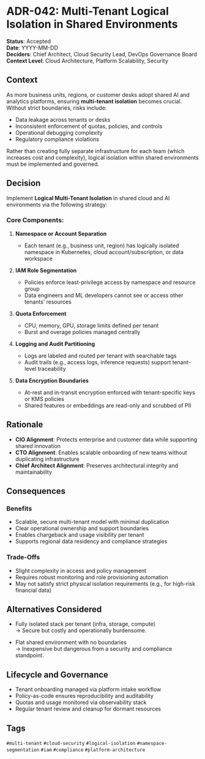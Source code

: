 # ADR-042: Multi-Tenant Logical Isolation in Shared Environments

**Status**: Accepted  
**Date**: YYYY-MM-DD  
**Deciders**: Chief Architect, Cloud Security Lead, DevOps Governance Board  
**Context Level**: Cloud Architecture, Platform Scalability, Security

## Context

As more business units, regions, or customer desks adopt shared AI and analytics platforms, ensuring **multi-tenant isolation** becomes crucial. Without strict boundaries, risks include:

- Data leakage across tenants or desks  
- Inconsistent enforcement of quotas, policies, and controls  
- Operational debugging complexity  
- Regulatory compliance violations

Rather than creating fully separate infrastructure for each team (which increases cost and complexity), logical isolation within shared environments must be implemented and governed.

## Decision

Implement **Logical Multi-Tenant Isolation** in shared cloud and AI environments via the following strategy:

### Core Components:

1. **Namespace or Account Separation**  
   - Each tenant (e.g., business unit, region) has logically isolated namespace in Kubernetes, cloud account/subscription, or data workspace

2. **IAM Role Segmentation**  
   - Policies enforce least-privilege access by namespace and resource group  
   - Data engineers and ML developers cannot see or access other tenants’ resources

3. **Quota Enforcement**  
   - CPU, memory, GPU, storage limits defined per tenant  
   - Burst and overage policies managed centrally

4. **Logging and Audit Partitioning**  
   - Logs are labeled and routed per tenant with searchable tags  
   - Audit trails (e.g., access logs, inference requests) support tenant-level traceability

5. **Data Encryption Boundaries**  
   - At-rest and in-transit encryption enforced with tenant-specific keys or KMS policies  
   - Shared features or embeddings are read-only and scrubbed of PII

## Rationale

- **CIO Alignment**: Protects enterprise and customer data while supporting shared innovation  
- **CTO Alignment**: Enables scalable onboarding of new teams without duplicating infrastructure  
- **Chief Architect Alignment**: Preserves architectural integrity and maintainability

## Consequences

### Benefits

- Scalable, secure multi-tenant model with minimal duplication  
- Clear operational ownership and support boundaries  
- Enables chargeback and usage visibility per tenant  
- Supports regional data residency and compliance strategies

### Trade-Offs

- Slight complexity in access and policy management  
- Requires robust monitoring and role provisioning automation  
- May not satisfy strict physical isolation requirements (e.g., for high-risk financial data)

## Alternatives Considered

- Fully isolated stack per tenant (infra, storage, compute)  
  → Secure but costly and operationally burdensome.

- Flat shared environment with no boundaries  
  → Inexpensive but dangerous from a security and compliance standpoint.

## Lifecycle and Governance

- Tenant onboarding managed via platform intake workflow  
- Policy-as-code ensures reproducibility and auditability  
- Quotas and usage monitored via observability stack  
- Regular tenant review and cleanup for dormant resources

## Tags

`#multi-tenant` `#cloud-security` `#logical-isolation` `#namespace-segmentation` `#iam` `#compliance` `#platform-architecture`

